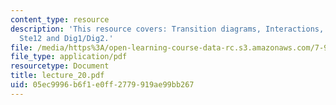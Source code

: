 ```yaml
---
content_type: resource
description: 'This resource covers: Transition diagrams, Interactions, and Example:
  Ste12 and Dig1/Dig2.'
file: /media/https%3A/open-learning-course-data-rc.s3.amazonaws.com/7-90j-computational-functional-genomics-spring-2005/05ec9996b6f1e0ff2779919ae99bb267_lecture_20.pdf
file_type: application/pdf
resourcetype: Document
title: lecture_20.pdf
uid: 05ec9996-b6f1-e0ff-2779-919ae99bb267
---
```

